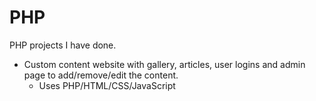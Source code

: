 # PHP

PHP projects I have done.
- Custom content website with gallery, articles, user logins and admin page to add/remove/edit the content.
    - Uses PHP/HTML/CSS/JavaScript

